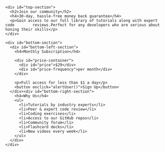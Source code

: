 <html>
<head>
  <title>Pricing Card</title>
  <link rel="preconnect" href="https://fonts.googleapis.com">
  <link rel="preconnect" href="https://fonts.gstatic.com" crossorigin>
  <link href="https://fonts.googleapis.com/css2?family=Karla:wght@400;700&display=swap" rel="stylesheet">
  <link href="./style.css" rel="stylesheet">
</head>
<body>
  <div id="card">


  <!--   top section div -->
    <div id="top-section">
      <h2>Join our community</h2>
      <h4>30-day, hassle-free money back guarantee</h4>
      <p>Gain access to our full library of tutorials along with expert code        reviews.Perfect for any developers who are serious about honing their skills</p>
    </div>

  <!--  bottom section 2 divs wrapped in a div -->
    <div id="bottom-section">
      <div id="bottom-left-section">
        <h4>Monthly Subscription</h4>
  <!--       price per month div -->
        <div id="price-container">
          <div id="price">$29</div>
          <div id="price-frequency">per month</div>
        </div>
  <!--       end price per month div -->
        <p>Full access for less than $1 a day</p>
        <button onclick="alertUser()">Sign Up</button>
      </div><div id="bottom-right-section">
        <h4>Why Us</h4>
        <ul>
          <li>Tutorials by industry experts</li>
          <li>Peer & expert code review</li>
          <li>Coding exercises</li>
          <li>Access to our GitHub repos</li>
          <li>Community forum</li>
          <li>Flashcard decks</li>
          <li>New videos every week</li>
        </ul>
      </div>
    </div>


  </div>
</body>
</html>
